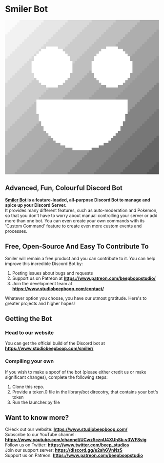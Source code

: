 # Smiler Bot  
<p align="center">
  <a href="https://www.studiobeepboop.com/smiler/">
    <img src="SmilerSilver.png" alt="Smiler Logo">
  </a>
</p>

## Advanced, Fun, Colourful Discord Bot  
**<a href="https://www.studiobeepboop.com/smiler">Smiler Bot</a> is a feature-loaded, all-purpose Discord Bot to manage and spice up your Discord Server.**  
It provides many different features, such as auto-moderation and Pokemon, so that you don't have to worry about manual controlling your server or add more than one bot. You can even create your own commands with its 'Custom Command' feature to create even more custom events and processes.  

## Free, Open-Source And Easy To Contribute To
Smiler will remain a free product and you can contribute to it. You can help improve this incredible Discord Bot by:  

1. Posting issues about bugs and requests  
2. Support us on Patreon at  **https://www.patreon.com/beepboopstudio/**  
3. Join the development team at **https://www.studiobeepboop.com/contact/**  

Whatever option you choose, you have our utmost gratitude. Here's to greater projects and higher hopes!

## Getting the Bot  
### Head to our website  
You can get the official build of the Discord bot at **https://www.studiobeepboop.com/smiler/**  
### Compiling your own  
If you wish to make a spoof of the bot (please either credit us or make significant changes), complete the following steps:  

1. Clone this repo.
2. Provide a token.0 file in the library/bot direcotry, that contains your bot's token
3. Run the launcher.py file

## Want to know more?  
CHeck out our website: **https://www.studiobeepboop.com/**  
Subscribe to our YouTube channel: **https://www.youtube.com/channel/UCwz5czpU4XUhSk-v3WF8vig**  
Follow us on Twitter: **https://www.twitter.com/beep_studios**  
Join our support server: **https://discord.gg/e2ahGVnNzS**  
Support us on Patreon: **https://www.patreon.com/beepboopstudio**
